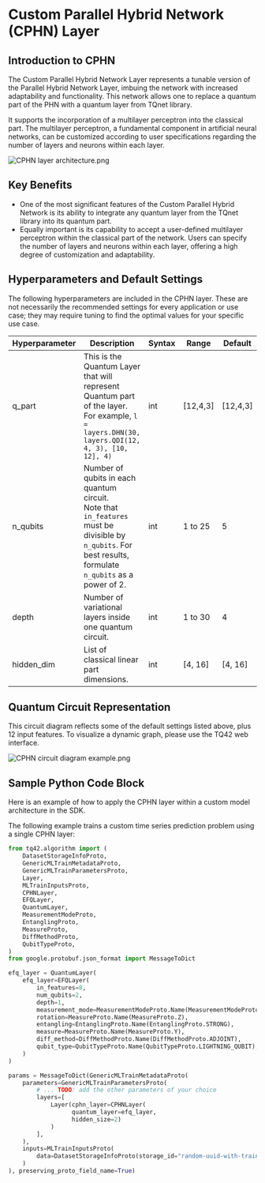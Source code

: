 # Custom Parallel Hybrid Network (CPHN) Layer
## Introduction to CPHN
The Custom Parallel Hybrid Network Layer represents a tunable version of the Parallel Hybrid Network Layer, imbuing the network with increased adaptability and functionality. This network allows one to replace a quantum part of the PHN with a quantum layer from TQnet library.

It supports the incorporation of a multilayer perceptron into the classical part. The multilayer perceptron, a fundamental component in artificial neural networks, can be customized according to user specifications regarding the number of layers and neurons within each layer.

![CPHN layer architecture.png](../images/CPHN_layer_architecture.png)

## Key Benefits
- One of the most significant features of the Custom Parallel Hybrid Network is its ability to integrate any quantum layer from the TQnet library into its quantum part.
- Equally important is its capability to accept a user-defined multilayer perceptron within the classical part of the network. Users can specify the number of layers and neurons within each layer, offering a high degree of customization and adaptability.

## Hyperparameters and Default Settings
The following hyperparameters are included in the CPHN layer. These are not necessarily the recommended settings for every application or use case; they may require tuning to find the optimal values for your specific use case.

| Hyperparameter | Description                                                                                                                                                     | Syntax | Range    | Default  |
|----------------|-----------------------------------------------------------------------------------------------------------------------------------------------------------------|--------|----------|----------|
| q_part         | This is the Quantum Layer that will represent Quantum part of the layer. For example, `l = layers.DHN(30, layers.QDI(12, 4, 3), [10, 12], 4)`                   | int    | [12,4,3] | [12,4,3] |
| n_qubits       | Number of qubits in each quantum circuit. <br/>Note that `in_features` must be divisible by `n_qubits`. For best results, formulate `n_qubits` as a power of 2. | int    | 1 to 25  | 5        |
| depth          | Number of variational layers inside one quantum circuit.                                                                                                        | int    | 1 to 30  | 4        |
| hidden_dim     | List of classical linear part dimensions.                                                                                                                       | int    | [4, 16]  | [4, 16]  |


## Quantum Circuit Representation
This circuit diagram reflects some of the default settings listed above, plus 12 input features. To visualize a dynamic graph, please use the TQ42 web interface.

![CPHN circuit diagram example.png](../images/CPHN_circuit_diagram_example.png)

## Sample Python Code Block
Here is an example of how to apply the CPHN layer within a custom model architecture in the SDK.

The following example trains a custom time series prediction problem using a single CPHN layer:

```python
from tq42.algorithm import (
    DatasetStorageInfoProto,
    GenericMLTrainMetadataProto,
    GenericMLTrainParametersProto,
    Layer,
    MLTrainInputsProto,
    CPHNLayer,
    EFQLayer,
    QuantumLayer,
    MeasurementModeProto,
    EntanglingProto,
    MeasureProto,
    DiffMethodProto,
    QubitTypeProto,
)
from google.protobuf.json_format import MessageToDict

efq_layer = QuantumLayer(
    efq_layer=EFQLayer(
        in_features=8,
        num_qubits=2,
        depth=1,
        measurement_mode=MeasurementModeProto.Name(MeasurementModeProto.EVEN),
        rotation=MeasureProto.Name(MeasureProto.Z),
        entangling=EntanglingProto.Name(EntanglingProto.STRONG),
        measure=MeasureProto.Name(MeasureProto.Y),
        diff_method=DiffMethodProto.Name(DiffMethodProto.ADJOINT),
        qubit_type=QubitTypeProto.Name(QubitTypeProto.LIGHTNING_QUBIT),
    )
)

params = MessageToDict(GenericMLTrainMetadataProto(
    parameters=GenericMLTrainParametersProto(
        # ... TODO: add the other parameters of your choice
        layers=[
            Layer(cphn_layer=CPHNLayer(
                  quantum_layer=efq_layer,
                  hidden_size=2)
            )
        ],
    ),
    inputs=MLTrainInputsProto(
        data=DatasetStorageInfoProto(storage_id="random-uuid-with-training-data-inside")
    )
), preserving_proto_field_name=True)
```
